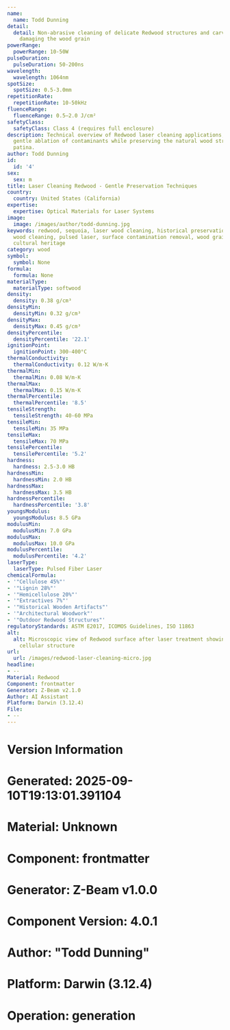 ```yaml
---
name:
  name: Todd Dunning
detail:
  detail: Non-abrasive cleaning of delicate Redwood structures and carvings without
    damaging the wood grain
powerRange:
  powerRange: 10-50W
pulseDuration:
  pulseDuration: 50-200ns
wavelength:
  wavelength: 1064nm
spotSize:
  spotSize: 0.5-3.0mm
repetitionRate:
  repetitionRate: 10-50kHz
fluenceRange:
  fluenceRange: 0.5–2.0 J/cm²
safetyClass:
  safetyClass: Class 4 (requires full enclosure)
description: Technical overview of Redwood laser cleaning applications, focusing on
  gentle ablation of contaminants while preserving the natural wood structure and
  patina.
author: Todd Dunning
id:
  id: '4'
sex:
  sex: m
title: Laser Cleaning Redwood - Gentle Preservation Techniques
country:
  country: United States (California)
expertise:
  expertise: Optical Materials for Laser Systems
image:
  image: /images/author/todd-dunning.jpg
keywords: redwood, sequoia, laser wood cleaning, historical preservation, non-contact
  wood cleaning, pulsed laser, surface contamination removal, wood grain preservation,
  cultural heritage
category: wood
symbol:
  symbol: None
formula:
  formula: None
materialType:
  materialType: softwood
density:
  density: 0.38 g/cm³
densityMin:
  densityMin: 0.32 g/cm³
densityMax:
  densityMax: 0.45 g/cm³
densityPercentile:
  densityPercentile: '22.1'
ignitionPoint:
  ignitionPoint: 300-400°C
thermalConductivity:
  thermalConductivity: 0.12 W/m·K
thermalMin:
  thermalMin: 0.08 W/m·K
thermalMax:
  thermalMax: 0.15 W/m·K
thermalPercentile:
  thermalPercentile: '8.5'
tensileStrength:
  tensileStrength: 40-60 MPa
tensileMin:
  tensileMin: 35 MPa
tensileMax:
  tensileMax: 70 MPa
tensilePercentile:
  tensilePercentile: '5.2'
hardness:
  hardness: 2.5-3.0 HB
hardnessMin:
  hardnessMin: 2.0 HB
hardnessMax:
  hardnessMax: 3.5 HB
hardnessPercentile:
  hardnessPercentile: '3.8'
youngsModulus:
  youngsModulus: 8.5 GPa
modulusMin:
  modulusMin: 7.0 GPa
modulusMax:
  modulusMax: 10.0 GPa
modulusPercentile:
  modulusPercentile: '4.2'
laserType:
  laserType: Pulsed Fiber Laser
chemicalFormula:
- '"Cellulose 45%"'
- '"Lignin 28%"'
- '"Hemicellulose 20%"'
- '"Extractives 7%"'
- '"Historical Wooden Artifacts"'
- '"Architectural Woodwork"'
- '"Outdoor Redwood Structures"'
regulatoryStandards: ASTM E2017, ICOMOS Guidelines, ISO 11863
alt:
  alt: Microscopic view of Redwood surface after laser treatment showing preserved
    cellular structure
url:
  url: /images/redwood-laser-cleaning-micro.jpg
headline:
- --
Material: Redwood
Component: frontmatter
Generator: Z-Beam v2.1.0
Author: AI Assistant
Platform: Darwin (3.12.4)
File:
- --
---
```


# Version Information
# Generated: 2025-09-10T19:13:01.391104
# Material: Unknown
# Component: frontmatter
# Generator: Z-Beam v1.0.0
# Component Version: 4.0.1
# Author: "Todd Dunning"
# Platform: Darwin (3.12.4)
# Operation: generation
